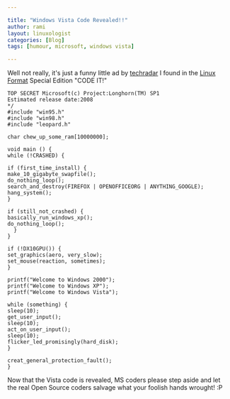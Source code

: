 ```yaml
---

title: "Windows Vista Code Revealed!!"
author: rami
layout: linuxologist
categories: [Blog]
tags: [humour, microsoft, windows vista]

---
```


Well not really, it's just a funny little ad by [techradar](http://www.techradar.com "techradar") I found in the [Linux Format](http://www.linuxformat.co.uk "Linux Format") Special Edition "CODE IT!"
  
    TOP SECRET Microsoft(c) Project:Longhorn(TM) SP1 
    Estimated release date:2008 
    */ 
    #include "win95.h" 
    #include "win98.h" 
    #include "leopard.h"

    char chew_up_some_ram[10000000];

    void main () { 
    while (!CRASHED) {

    if (first_time_install) { 
    make_10_gigabyte_swapfile(); 
    do_nothing_loop(); 
    search_and_destroy(FIREFOX | OPENOFFICEORG | ANYTHING_GOOGLE); 
    hang_system(); 
    }

    if (still_not_crashed) { 
    basically_run_windows_xp(); 
    do_nothing_loop(); 
      } 
    }

    if (!DX10GPU()) { 
    set_graphics(aero, very_slow); 
    set_mouse(reaction, sometimes); 
    }

    printf("Welcome to Windows 2000"); 
    printf("Welcome to Windows XP"); 
    printf("Welcome to Windows Vista");

    while (something) { 
    sleep(10); 
    get_user_input(); 
    sleep(10); 
    act_on_user_input(); 
    sleep(10); 
    flicker_led_promisingly(hard_disk); 
    }

    creat_general_protection_fault(); 
    } 

Now that the Vista code is revealed, MS coders please step aside and let the real Open Source coders salvage what your foolish hands wrought! :P
